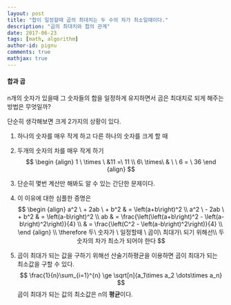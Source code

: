 ```yaml
---
layout: post
title: "합이 일정할때 곱의 최대치는 두 수의 차가 최소일때이다."
description: "곱의 최대치와 합의 관계"
date: 2017-06-23
tags: [math, algorithm]
author-id: pignu
comments: true
mathjax: true
---
```


#### 합과 곱

n개의 숫자가 있을때 그 숫자들의 합을 일정하게 유지하면서 곱은 최대치로 되게 해주는 방법은 무엇일까?

단순히 생각해보면 크게 2가지의 상황이 있다.

1. 하나의 숫자를 매우 작게 하고 다른 하나의 숫자를 크게 할 때 

2. 두개의 숫자의 차를 매우 작게 하기 
   $$
   \begin {align}
   1 \ \times \  &11 =\  11 \\
   6\  \times\  & \ \ 6 = \ 36
   \end {align}
   $$

3. 단순히 몇번 계산만 해봐도 알 수 있는 간단한 문제이다.

4. 이 이유에 대한 심플한 증명은
   $$
   \begin {align}
   a^2 \ + 2ab \ + b^2 & = \left(a+b\right)^2  \\
   a^2 \ - 2ab \ + b^2 & = \left(a-b\right)^2  \\
   ab & = \frac{\left(\left(a+b\right)^2 - \left(a-b\right)^2\right)}{4} \\
   & = \frac{\left(C^2 - \left(a-b\right)^2\right)}{4} \\
   \end {align} 
   \\ \therefore 두\ 숫자가 \ 일정할때 \ 곱이\ 최대가\ 되기 위해선\\  
   두 숫자의  차가 최소가 되어야 한다
   $$

5. 곱이 최대가 되는 값을 구하기 위해선 산술기하평균을 이용하면 곱이 최대가 되는 최소값을 구할 수 있다.
   $$
   \frac{1}{n}\sum_{i=1}^{n} \ge \sqrt[n]{a_1\times a_2 \dots\times a_n}
   $$
   곱이 최대가 되는 값의 최소값은 n의 **평균**이다.

















